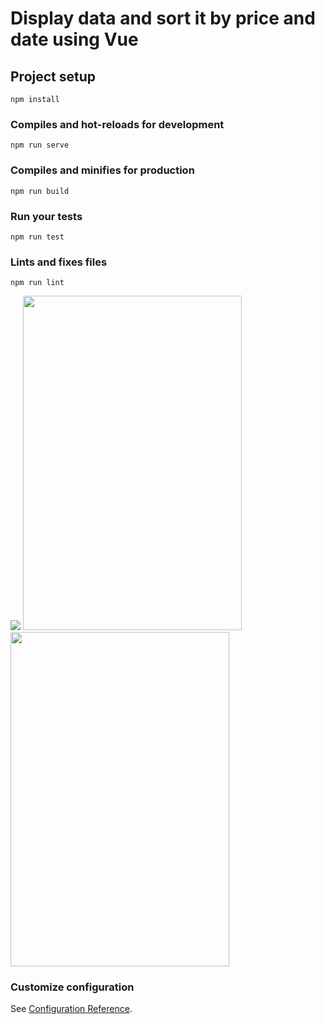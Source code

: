 # Display data and sort it by price and date using Vue



## Project setup
```
npm install
```

### Compiles and hot-reloads for development
```
npm run serve
```

### Compiles and minifies for production
```
npm run build
```

### Run your tests
```
npm run test
```

### Lints and fixes files
```
npm run lint
```

<div>
  <img src="https://user-images.githubusercontent.com/35015159/133996370-ddf5a6c7-0a42-4f92-bff7-62f27e2bc71d.png" />
  <img src="https://user-images.githubusercontent.com/35015159/133996378-ea260632-447d-434c-958a-12b1b3675e67.png" width="350" height="535"/>
  <img src="https://user-images.githubusercontent.com/35015159/133996396-f8ccee51-049e-43c8-93d1-8d93ae3efe99.png" width="350" height="535"/>
  </div>




### Customize configuration
See [Configuration Reference](https://cli.vuejs.org/config/).
